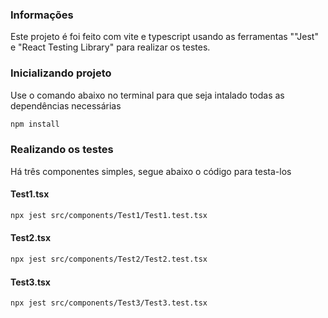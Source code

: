 ### Informações

Este projeto é foi feito com vite e typescript usando as ferramentas ""Jest" e "React Testing Library" para realizar os testes.

### Inicializando projeto

Use o comando abaixo no terminal para que seja intalado todas as dependências necessárias

```bash
npm install
```

### Realizando os testes
Há três componentes simples, segue abaixo o código para testa-los

#### Test1.tsx

```bash
npx jest src/components/Test1/Test1.test.tsx
```

#### Test2.tsx

```bash
npx jest src/components/Test2/Test2.test.tsx
```

#### Test3.tsx

```bash
npx jest src/components/Test3/Test3.test.tsx
```

